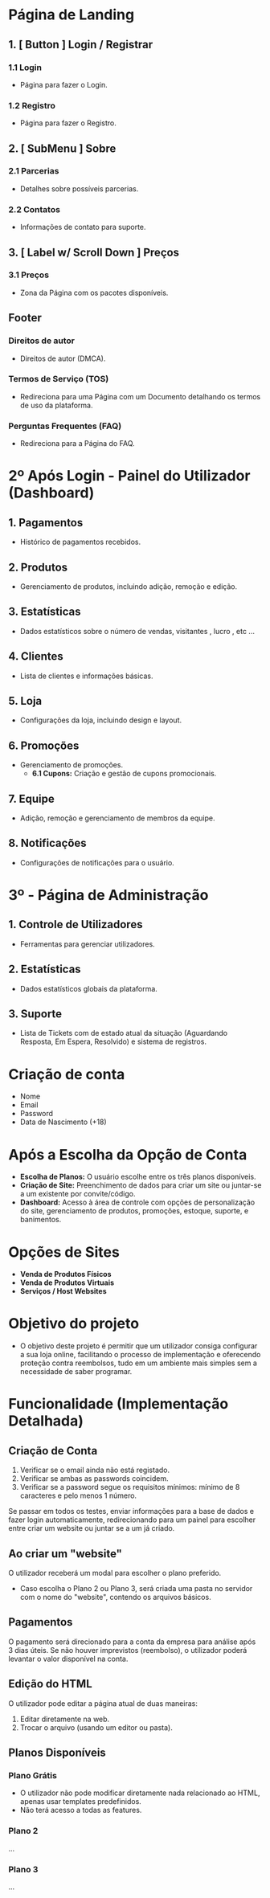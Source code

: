 # Página de Landing

## **1. [ Button ] Login / Registrar**

### 1.1 **Login**

- Página para fazer o Login.

### 1.2 **Registro**

- Página para fazer o Registro.

## **2. [ SubMenu ] Sobre**

### 2.1 **Parcerias**

- Detalhes sobre possíveis parcerias.

### 2.2 **Contatos**

- Informações de contato para suporte.

## **3. [ Label w/ Scroll Down ] Preços**

### **3.1 Preços**

- Zona da Página com os pacotes disponíveis.

## Footer

### **Direitos de autor**

- Direitos de autor (DMCA).

### **Termos de Serviço (TOS)**

- Redireciona para uma Página com um Documento detalhando os termos de uso da plataforma.

### **Perguntas Frequentes (FAQ)**

- Redireciona para a Página do FAQ.

# 2º Após Login - Painel do Utilizador (Dashboard)

## **1. Pagamentos**

- Histórico de pagamentos recebidos.

## **2. Produtos**

- Gerenciamento de produtos, incluindo adição, remoção e edição.

## **3. Estatísticas**

- Dados estatísticos sobre o número de vendas, visitantes , lucro , etc ...

## **4. Clientes**

- Lista de clientes e informações básicas.

## **5. Loja**

- Configurações da loja, incluindo design e layout.

## **6. Promoções**

- Gerenciamento de promoções.
  - **6.1 Cupons:** Criação e gestão de cupons promocionais.

## **7. Equipe**

- Adição, remoção e gerenciamento de membros da equipe.

## **8. Notificações**

- Configurações de notificações para o usuário.

# 3º - Página de Administração

## **1. Controle de Utilizadores**

- Ferramentas para gerenciar utilizadores.

## **2. Estatísticas**

- Dados estatísticos globais da plataforma.

## **3. Suporte**

- Lista de Tickets com de estado atual da situação (Aguardando Resposta, Em Espera, Resolvido) e sistema de registros.

# Criação de conta

- Nome
- Email
- Password
- Data de Nascimento (+18)

# Após a Escolha da Opção de Conta

- **Escolha de Planos:** O usuário escolhe entre os três planos disponíveis.
- **Criação de Site:** Preenchimento de dados para criar um site ou juntar-se a um existente por convite/código.
- **Dashboard:** Acesso à área de controle com opções de personalização do site, gerenciamento de produtos, promoções, estoque, suporte, e banimentos.

# Opções de Sites

- **Venda de Produtos Físicos**
- **Venda de Produtos Virtuais**
- **Serviços / Host Websites**

# **Objetivo do projeto**

- O objetivo deste projeto é permitir que um utilizador consiga configurar a sua loja online, facilitando o processo de implementação e oferecendo proteção contra reembolsos, tudo em um ambiente mais simples sem a necessidade de saber programar.

# Funcionalidade (Implementação Detalhada)

## Criação de Conta

1. Verificar se o email ainda não está registado.
2. Verificar se ambas as passwords coincidem.
3. Verificar se a password segue os requisitos mínimos: mínimo de 8 caracteres e pelo menos 1 número.

Se passar em todos os testes, enviar informações para a base de dados e fazer login automaticamente, redirecionando para um painel para escolher entre criar um website ou juntar se a um já criado.

## Ao criar um "website"

O utilizador receberá um modal para escolher o plano preferido.

- Caso escolha o Plano 2 ou Plano 3, será criada uma pasta no servidor com o nome do "website", contendo os arquivos básicos.

## Pagamentos

O pagamento será direcionado para a conta da empresa para análise após 3 dias úteis. Se não houver imprevistos (reembolso), o utilizador poderá levantar o valor disponível na conta.

## Edição do HTML

O utilizador pode editar a página atual de duas maneiras:

1. Editar diretamente na web.
2. Trocar o arquivo (usando um editor ou pasta).

## Planos Disponíveis

### Plano Grátis

- O utilizador não pode modificar diretamente nada relacionado ao HTML, apenas usar templates predefinidos.
- Não terá acesso a todas as features.

### Plano 2

...

### Plano 3

...
